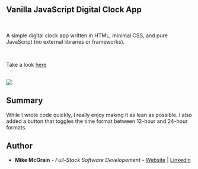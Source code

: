 ## Vanilla JavaScript Digital Clock App

<br>

A simple digital clock app written in HTML, minimal CSS, and pure JavaScript (no external libraries or frameworks).

<br>

Take a look [here](https://mikemcgrain.github.io/digital_clock_app/)

<br>

<image src="images/screenshot.png">

## Summary

While I wrote code quickly, I really enjoy making it as lean as possible.  I also added a button that toggles the time format between 12-hour and 24-hour formats.  

## Author

* **Mike McGrain** - *Full-Stack Software Developement* - [Website](http://mikemcgrain.com) | [LinkedIn](https://www.linkedin.com/in/michaelmcgrain)